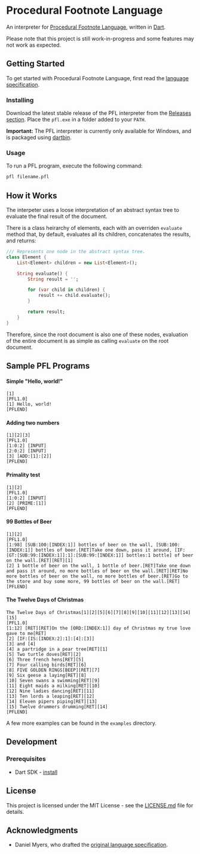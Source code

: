 # Procedural Footnote Language

An interpreter for [Procedural Footnote Language](https://github.com/vasilescur/pfl/wiki/Procedural-Footnote-Language-Specification), written in [Dart](https://www.dartlang.org/).

Please note that this project is still work-in-progress and some features may not work as expected.

## Getting Started

To get started with Procedural Footnote Language, first read the [language specification](https://github.com/vasilescur/pfl/wiki/Procedural-Footnote-Language-Specification).

### Installing

Download the latest stable release of the PFL interpreter from the [Releases section](https://github.com/vasilescur/pfl/releases). Place the `pfl.exe` in a folder added to your `PATH`.

**Important:** The PFL interpreter is currently only available for Windows, and is packaged using [dartbin](https://github.com/filiph/dartbin).

### Usage

To run a PFL program, execute the following command:

```bash
pfl filename.pfl
```

## How it Works

The interpeter uses a loose interpretation of an abstract syntax tree to evaluate the final result of the document.

There is a class heirarchy of elements, each with an overriden `evaluate` method that, by default, evaluates all its children,
concatenates the results, and returns:

```dart
/// Represents one node in the abstract syntax tree.
class Element {
    List<Element> children = new List<Element>();

    String evaluate() {
        String result = '';

        for (var child in children) {
            result += child.evaluate();
        }

        return result;
    }
}
```

Therefore, since the root document is also one of these nodes, evaluation of the entire document is as simple as calling `evaluate` on the root document.

## Sample PFL Programs

#### Simple "Hello, world!"

```
[1]
[PFL1.0]
[1] Hello, world!
[PFLEND]
```

#### Adding two numbers
```
[1][2][3]
[PFL1.0]
[1:0:2] [INPUT]
[2:0:2] [INPUT]
[3] [ADD:[1]:[2]]
[PFLEND]
```

#### Primality test
```
[1][2]
[PFL1.0]
[1:0:2] [INPUT]
[2] [PRIME:[1]]
[PFLEND]
```

#### 99 Bottles of Beer
```
[1][2]
[PFL1.0]
[1:98] [SUB:100:[INDEX:1]] bottles of beer on the wall, [SUB:100:[INDEX:1]] bottles of beer.[RET]Take one down, pass it around, [IF:[GT:[SUB:99:[INDEX:1]]:1]:[SUB:99:[INDEX:1]] bottles:1 bottle] of beer on the wall.[RET][RET][1]
[2] 1 bottle of beer on the wall, 1 bottle of beer.[RET]Take one down and pass it around, no more bottles of beer on the wall.[RET][RET]No more bottles of beer on the wall, no more bottles of beer.[RET]Go to the store and buy some more, 99 bottles of beer on the wall.[RET]
[PFLEND]
```

#### The Twelve Days of Christmas

```
The Twelve Days of Christmas[1][2][5][6][7][8][9][10][11][12][13][14][15]
[PFL1.0]
[1:12] [RET][RET]On the [ORD:[INDEX:1]] day of Christmas my true love gave to me[RET]
[2] [IF:[IS:[INDEX:2]:1]:[4]:[3]]
[3] and [4]
[4] a partridge in a pear tree[RET][1]
[5] Two turtle doves[RET][2]
[6] Three french hens[RET][5]
[7] Four calling birds[RET][6]
[8] FIVE GOLDEN RINGS[BEEP][RET][7]
[9] Six geese a laying[RET][8]
[10] Seven swans a swimming[RET][9]
[11] Eight maids a milking[RET][10]
[12] Nine ladies dancing[RET][11]
[13] Ten lords a leaping[RET][12]
[14] Eleven pipers piping[RET][13]
[15] Twelve drummers drumming[RET][14]
[PFLEND]
```

A few more examples can be found in the `examples` directory.

## Development

### Prerequisites

* Dart SDK - [install](https://www.dartlang.org/tools/sdk#install)

## License

This project is licensed under the MIT License - see the [LICENSE.md](LICENSE.md) file for details.

## Acknowledgments

* Daniel Myers, who drafted the [original language specification](http://dmmyers.com/pflspec.html).
